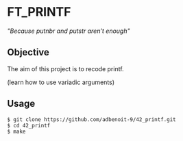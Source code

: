 # FT_PRINTF

*"Because putnbr and putstr aren’t enough"*

## Objective

The aim of this project is to recode printf.

(learn how to use variadic arguments)

## Usage
```
$ git clone https://github.com/adbenoit-9/42_printf.git
$ cd 42_printf
$ make
```
